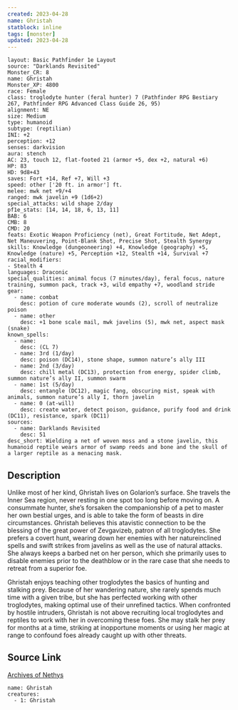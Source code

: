 ```yaml
---
created: 2023-04-28
name: Ghristah
statblock: inline
tags: [monster]
updated: 2023-04-28
---
```

```statblock
layout: Basic Pathfinder 1e Layout
source: "Darklands Revisited"
Monster_CR: 8
name: Ghristah
Monster_XP: 4800
race: Female
class: troglodyte hunter (feral hunter) 7 (Pathfinder RPG Bestiary 267, Pathfinder RPG Advanced Class Guide 26, 95)
alignment: NE
size: Medium
type: humanoid
subtype: (reptilian)
INI: +2
perception: +12
senses: darkvision
aura: stench
AC: 23, touch 12, flat-footed 21 (armor +5, dex +2, natural +6)
HP: 83
HD: 9d8+43
saves: Fort +14, Ref +7, Will +3
speed: other ['20 ft. in armor'] ft.
melee: mwk net +9/+4
ranged: mwk javelin +9 (1d6+2)
special_attacks: wild shape 2/day
pf1e_stats: [14, 14, 18, 6, 13, 11]
BAB: 6
CMB: 8
CMD: 20
feats: Exotic Weapon Proficiency (net), Great Fortitude, Net Adept, Net Maneuvering, Point-Blank Shot, Precise Shot, Stealth Synergy
skills: Knowledge (dungeoneering) +4, Knowledge (geography) +5, Knowledge (nature) +5, Perception +12, Stealth +14, Survival +7
racial_modifiers:
- Stealth 4
languages: Draconic
special_qualities: animal focus (7 minutes/day), feral focus, nature training, summon pack, track +3, wild empathy +7, woodland stride
gear:
  - name: combat
    desc: potion of cure moderate wounds (2), scroll of neutralize poison
  - name: other
    desc: +1 bone scale mail, mwk javelins (5), mwk net, aspect mask (snake)
known_spells:
  - name:
    desc: (CL 7)
  - name: 3rd (1/day)
    desc: poison (DC14), stone shape, summon nature’s ally III
  - name: 2nd (3/day)
    desc: chill metal (DC13), protection from energy, spider climb, summon nature’s ally II, summon swarm
  - name: 1st (5/day)
    desc: entangle (DC12), magic fang, obscuring mist, speak with animals, summon nature’s ally I, thorn javelin
  - name: 0 (at-will)
    desc: create water, detect poison, guidance, purify food and drink (DC11), resistance, spark (DC11)
sources:
  - name: Darklands Revisited
    desc: 51
desc_short: Wielding a net of woven moss and a stone javelin, this humanoid reptile wears armor of swamp reeds and bone and the skull of a larger reptile as a menacing mask.
```
## Description
Unlike most of her kind, Ghristah lives on Golarion’s surface. She travels the Inner Sea region, never resting in one spot too long before moving on. A consummate hunter, she’s forsaken the companionship of a pet to master her own bestial urges, and is able to take the form of beasts in dire circumstances. Ghristah believes this atavistic connection to be the blessing of the great power of Zevgavizeb, patron of all troglodytes. She prefers a covert hunt, wearing down her enemies with her natureinclined spells and swift strikes from javelins as well as the use of natural attacks. She always keeps a barbed net on her person, which she primarily uses to disable enemies prior to the deathblow or in the rare case that she needs to retreat from a superior foe.

Ghristah enjoys teaching other troglodytes the basics of hunting and stalking prey. Because of her wandering nature, she rarely spends much time with a given tribe, but she has perfected working with other troglodytes, making optimal use of their unrefined tactics. When confronted by hostile intruders, Ghristah is not above recruiting local troglodytes and reptiles to work with her in overcoming these foes. She may stalk her prey for months at a time, striking at inopportune moments or using her magic at range to confound foes already caught up with other threats.
## Source Link
[Archives of Nethys](https://aonprd.com/MonsterDisplay.aspx?ItemName=Ghristah)
```encounter-table
name: Ghristah
creatures:
  - 1: Ghristah
```

